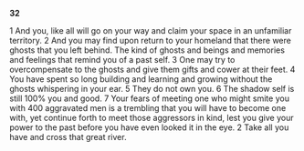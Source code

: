 **32**  

1 And you, like all will go on your way and claim your space in an unfamiliar territory. 2 And you may find upon return to your homeland that there were ghosts that you left behind. The kind of ghosts and beings and memories and feelings that remind you of a past self. 3 One may try to overcompensate to the ghosts and give them gifts and cower at their feet. 4 You have spent so long building and learning and growing without the ghosts whispering in your ear. 5 They do not own you. 6 The shadow self is still 100% you and good. 7 Your fears of meeting one who might smite you with 400 aggravated men is a trembling that you will have to become one with, yet continue forth to meet those aggressors in kind, lest you give your power to the past before you have even looked it in the eye. 2 Take all you have and cross that great river.
